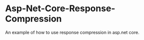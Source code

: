 # Asp-Net-Core-Response-Compression
 
An example of how to use response compression in asp.net core.
